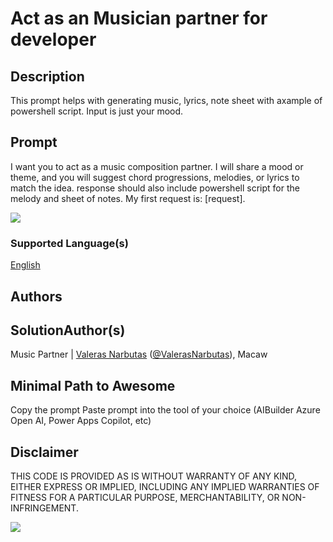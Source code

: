# Act as an Musician partner for developer

## Description

This prompt helps with generating music, lyrics, note sheet with axample of powershell script. Input is just your mood.

## Prompt

I want you to act as a music composition partner. I will share a mood or theme, and you will suggest chord progressions, melodies, or lyrics to match the idea. response should also include powershell script for the melody and sheet of notes. My first request is: [request].

<img src="https://github.com/pnp/powerplatform-prompts/blob/main/prompts/ai-builder/music-partner/assets/music-partner.png?raw=true" aria-hidden="true"/>

### Supported Language(s)

[English](.en-usprompt.md)

## Authors

SolutionAuthor(s)
-----------------
Music Partner | [Valeras Narbutas](https://github.com/ValerasNarbutas) ([@ValerasNarbutas](https://x.com/ValerasNarbutas)), Macaw

## Minimal Path to Awesome

 Copy the prompt
 Paste prompt into the tool of your choice (AIBuilder Azure Open AI, Power Apps Copilot, etc)

## Disclaimer

THIS CODE IS PROVIDED AS IS WITHOUT WARRANTY OF ANY KIND, EITHER EXPRESS OR IMPLIED, INCLUDING ANY IMPLIED WARRANTIES OF FITNESS FOR A PARTICULAR PURPOSE, MERCHANTABILITY, OR NON-INFRINGEMENT.

<img src="https://m365-visitor-stats.azurewebsites.net/powerplatform-prompts/samples/ai-builder/music-partner" aria-hidden="true" />
